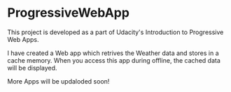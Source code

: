 # ProgressiveWebApp

This project is developed as a part of Udacity's Introduction to Progressive Web Apps.

I have created a Web app which retrives the Weather data and stores in a cache memory.
When you access this app during offline, the cached data will be displayed.

More Apps will be updaloded soon!